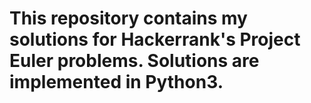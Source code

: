 # This repository contains my solutions for Hackerrank's Project Euler problems. Solutions are implemented in Python3. 
